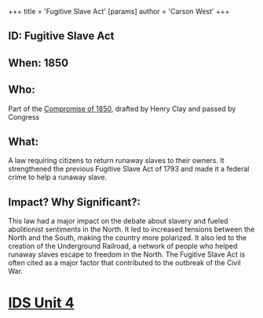 +++
 title = 'Fugitive Slave Act'
[params]
	author = 'Carson West'
+++
## ID: Fugitive Slave Act
## When: 1850 
## Who: 
Part of the [Compromise of 1850](./../compromise-of-1850/), drafted by Henry Clay and passed by Congress
## What:
A law requiring citizens to return runaway slaves to their owners. It strengthened the previous Fugitive Slave Act of 1793 and made it a federal crime to help a runaway slave.
## Impact? Why Significant?: 
This law had a major impact on the debate about slavery and fueled abolitionist sentiments in the North.  It led to increased tensions between the North and the South, making the country more polarized. It also led to the creation of the Underground Railroad, a network of people who helped runaway slaves escape to freedom in the North. The Fugitive Slave Act is often cited as a major factor that contributed to the outbreak of the Civil War. 

# [IDS Unit 4](./../ids-unit-4/)